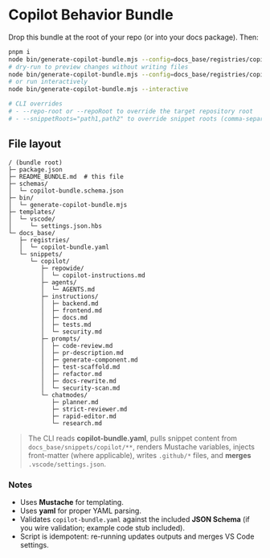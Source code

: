# Copilot Behavior Bundle

Drop this bundle at the root of your repo (or into your docs package). Then:

```bash
pnpm i
node bin/generate-copilot-bundle.mjs --config=docs_base/registries/copilot-bundle.yaml
# dry-run to preview changes without writing files
node bin/generate-copilot-bundle.mjs --config=docs_base/registries/copilot-bundle.yaml --dry-run
# or run interactively
node bin/generate-copilot-bundle.mjs --interactive

# CLI overrides
# - --repo-root or --repoRoot to override the target repository root
# - --snippetRoots="path1,path2" to override snippet roots (comma-separated)
```

## File layout

```
/ (bundle root)
├─ package.json
├─ README_BUNDLE.md  # this file
├─ schemas/
│  └─ copilot-bundle.schema.json
├─ bin/
│  └─ generate-copilot-bundle.mjs
├─ templates/
│  └─ vscode/
│     └─ settings.json.hbs
└─ docs_base/
   ├─ registries/
   │  └─ copilot-bundle.yaml
   └─ snippets/
      └─ copilot/
         ├─ repowide/
         │  └─ copilot-instructions.md
         ├─ agents/
         │  └─ AGENTS.md
         ├─ instructions/
         │  ├─ backend.md
         │  ├─ frontend.md
         │  ├─ docs.md
         │  ├─ tests.md
         │  └─ security.md
         ├─ prompts/
         │  ├─ code-review.md
         │  ├─ pr-description.md
         │  ├─ generate-component.md
         │  ├─ test-scaffold.md
         │  ├─ refactor.md
         │  ├─ docs-rewrite.md
         │  └─ security-scan.md
         └─ chatmodes/
            ├─ planner.md
            ├─ strict-reviewer.md
            ├─ rapid-editor.md
            └─ research.md
```

> The CLI reads **copilot-bundle.yaml**, pulls snippet content from `docs_base/snippets/copilot/**`, renders Mustache variables, injects front-matter (where applicable), writes `.github/*` files, and **merges** `.vscode/settings.json`.

### Notes

- Uses **Mustache** for templating.
- Uses **yaml** for proper YAML parsing.
- Validates `copilot-bundle.yaml` against the included **JSON Schema** (if you wire validation; example code stub included).
- Script is idempotent: re-running updates outputs and merges VS Code settings.
